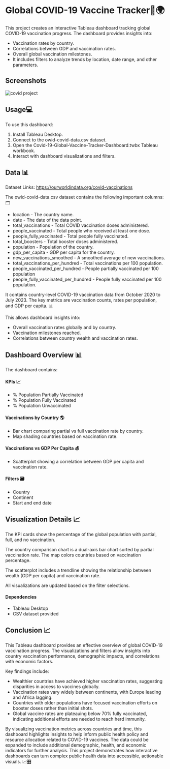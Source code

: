 
# Global COVID-19 Vaccine Tracker💉🌍

This project creates an interactive Tableau dashboard tracking global COVID-19 vaccination progress. The dashboard provides insights into:

- Vaccination rates by country.
- Correlations between GDP and vaccination rates.
- Overall global vaccination milestones.
- It includes filters to analyze trends by location, date range,  and other parameters.


## Screenshots

![covid project](https://github.com/jatinkam/Covid-19-Global-Vaccine-Tracker-Dashboard/assets/113269173/6a4da8c4-27ee-4504-9309-ae41447c7c74)



## Usage💻

To use this dashboard:

1. Install Tableau Desktop.
2. Connect to the owid-covid-data.csv dataset.
3. Open the Covid-19-Global-Vaccine-Tracker-Dashboard.twbx Tableau workbook.
4. Interact with dashboard visualizations and filters.


## Data 📊
Dataset Links:
https://ourworldindata.org/covid-vaccinations

The owid-covid-data.csv dataset contains the following important columns:🗂️

- location - The country name. 
- date - The date of the data point. 
- total_vaccinations - Total COVID vaccination doses administered. 
- people_vaccinated - Total people who received at least one dose.
- people_fully_vaccinated - Total people fully vaccinated.
- total_boosters - Total booster doses administered.
- population - Population of the country.
- gdp_per_capita - GDP per capita for the country.
- new_vaccinations_smoothed - A smoothed average of new vaccinations.
- total_vaccinations_per_hundred - Total vaccinations per 100 population.
- people_vaccinated_per_hundred - People partially vaccinated per 100 population
- people_fully_vaccinated_per_hundred - People fully vaccinated per 100 population.

It contains country-level COVID-19 vaccination data from October 2020 to July 2023. The key metrics are vaccination counts, rates per population, and GDP per capita. 📊

This allows dashboard insights into:

- Overall vaccination rates globally and by country.
- Vaccination milestones reached.
- Correlations between country wealth and vaccination rates.
## Dashboard Overview 📊
The dashboard contains:
#### KPIs 📈
- % Population Partially Vaccinated
- % Population Fully Vaccinated
- % Population Unvaccinated

#### Vaccinations by Country 🌎
- Bar chart comparing partial vs full vaccination rate by country.
- Map shading countries based on vaccination rate.

#### Vaccinations vs GDP Per Capita 💰
- Scatterplot showing a correlation between GDP per capita and vaccination rate.

#### Filters 🗃️
- Country
- Continent
- Start and end date
## Visualization Details 📈
The KPI cards show the percentage of the global population with partial, full, and no vaccination.

The country comparison chart is a dual-axis bar chart sorted by partial vaccination rate. The map colors countries based on vaccination percentage.

The scatterplot includes a trendline showing the relationship between wealth (GDP per capita) and vaccination rate.

All visualizations are updated based on the filter selections.

#### Dependencies
- Tableau Desktop
- CSV dataset provided


## Conclusion 📈
This Tableau dashboard provides an effective overview of global COVID-19 vaccination progress. The visualizations and filters allow insights into country vaccination performance, demographic impacts, and correlations with economic factors.

Key findings include:

- Wealthier countries have achieved higher vaccination rates, suggesting disparities in access to vaccines globally.
- Vaccination rates vary widely between continents, with Europe leading and Africa lagging.
- Countries with older populations have focused vaccination efforts on booster doses rather than initial shots.
- Global vaccine rates are plateauing below 70% fully vaccinated, indicating additional efforts are needed to reach herd immunity.

By visualizing vaccination metrics across countries and time, this dashboard highlights insights to help inform public health policy and resource allocation related to COVID-19 vaccines. The data could be expanded to include additional demographic, health, and economic indicators for further analysis. This project demonstrates how interactive dashboards can turn complex public health data into accessible, actionable visuals. 📈🎛️

